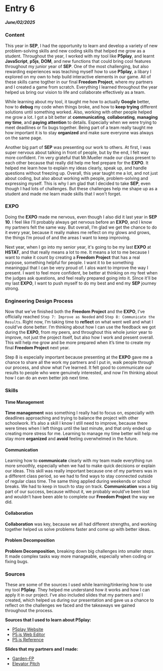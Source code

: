 # Entry 6
##### June/02/2025

### Content

This year in **SEP**, I had the opportunity to learn and develop a variety of new problem-solving skills and new coding skills that helped me grow as a student. Throughout the year, I worked with my tool like **P5play**, and learnt **JavaScript**, **p5js**, **DOM**, and new functions that could bring cool features throughout my junior year of **SEP**. One of the most challenging, but also rewarding experiences was teaching myself how to use **P5play**, a libary I explored on my own to help build interactive elements in our game. All of these skills came togther in our final **Freedom Project**, where my partners and I created a game from scratch. Everything I learned throughout the year helped us bring our vision to life and collaborate effectively as a team. 
  
While learning about my tool, it taught me how to actually **Google** better, how to **debug** my code when things broke, and how to **keep trying** different solutions until something worked. Also, working with other people helped me grow a lot. I got a bit better at **communicating**, **collaborating**, **managing my time**, and **paying attention** to details. Especially when we were trying to meet deadlines or fix bugs together. Being part of a team really taught me how important it is to stay **organized** and make sure everyone was always on the same page. 
  
Another big part of **SEP** was presenting our work to others. At first, I was super nervous about talking in front of people, but by the end, I felt way more confident. I'm very grateful that Mr.Mueller made our class present to each other because that really did help me feel prepare for the **EXPO**. It helped me learn how to explain my ideas clearly, speak up, and handle questions without freezing up. Overall, this year taught me a lot, and not just about coding, but also about working with people, problem-solving and expressing myself. This is why I am glad that I decided to take **SEP**, even though I had lots of challenges. But these challenges help me shape up as a student and made me learn made skills that I won't forget. 

### EXPO

Doing the **EXPO** made me nervous, even though I also did it last year in **SEP 10**. I feel like I’ll probably always get nervous before an **EXPO**, and I know my partners felt the same way. But overall, I’m glad we get the chance to do it every year, because it really makes me reflect on my glows and grows, the things I’m proud of and the areas I want to keep improving.
  
Next year, when I go into my senior year, it's going to be my last **EXPO** at **HSTAT**, and that really means a lot to me. It means a lot to me because I want to make it count by creating a **Freedom Project** that has a real purpose, something helpful for people. I want it to be something meaninggul that I can be very proud of. I alos want to improve the way I present. I want to feel more confident, be better at thinking on my feet when the judges ask questions, and feel really prepared going into it. SInce it'll be my last **EXPO**, I want to push myself to do my best and end my **SEP** journey strong.

### Engineering Design Process

Now that we’ve finished both the **Freedom Project** and the **EXPO**, I’ve officially reached ``Step 7: Improve as Needed`` and ``Step 8: Communicate the Results``. Right now, I’m taking time to **reflect** on what went well and what I could’ve done better. I’m thinking about how I can use the feedback we got during the **EXPO**, from my peers, and throughout this whole junior year to improve, not just the project itself, but also how I work and present overall. This will help me grow and be more prepared when it’s time to create my final **Freedom Project** next year.

Step 8 is especially important because presenting at the **EXPO** gave me a chance to share all the work my partners and I put in, walk people through our process, and show what I’ve learned. It felt good to communicate our results to people who were genuinely interested, and now I’m thinking about how I can do an even better job next time.

### Skills

#### Time Management

**Time management** was something I really had to focus on, especially with deadlines approaching and trying to balance the project with other schoolwork. It’s also a skill I know I still need to improve, because there were times when I left things until the last minute, and that only ended up creating more stress for me. Learning to manage my time better will help me stay more **organized** and **avoid** feeling overwhelmed in the future.

#### Communication

Learning how to **communicate** clearly with my team made everything run more smoothly, especially when we had to make quick decisions or explain our ideas. This skill was really important because one of my partners was in a different class period, so we had to find ways to stay connected outside of regular class time. The same thing applied during weekends or school breaks. We had to keep in touch to stay on track. **Communication** was a big part of our success, because without it, we probably would’ve been lost and wouldn’t have been able to complete our **Freedom Project** the way we did.

#### Collaboration

**Collaboration** was key, because we all had different strengths, and working together helped us solve problems faster and come up with better ideas. 

#### Problem Decomposition

**Problem Decomposition**, breaking down big challenges into smaller steps. It made complex tasks way more manageable, especially when coding or fixing bugs.
  
### Sources

These are some of the sources I used while learning/tinkering how to use my tool **P5play**. They helped me understand how it works and how I can apply it in our project. I’ve also included slides that my partners and I created, which helped us during our presentation and gave us a chance to reflect on the challenges we faced and the takeaways we gained throughout the process.

**Sources that I used to learn about P5play:**

* [P5play Website](https://p5play.org/)
* [P5.js Web Editor](https://editor.p5js.org)
* [P5.js Reference](https://p5js.org/reference/)

**Slides that my partners and I made:**

* [Garden-FP](https://docs.google.com/presentation/d/12HR9RHnp62WqtHSPO8AnI9oq0q3-rLFDWaIHxF5GQ2A/edit?slide=id.g357ea9999de_0_5#slide=id.g357ea9999de_0_5)
* [Elevator Pitch](https://docs.google.com/presentation/d/1iGfX6hZh018YFwxEAZ8xV8wcospvQID-7bvGbmeqt_k/edit?slide=id.g35c5b9d7fdc_1_16#slide=id.g35c5b9d7fdc_1_16)
